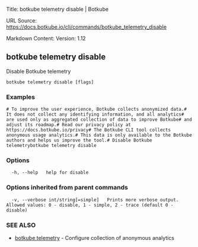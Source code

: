 Title: botkube telemetry disable | Botkube

URL Source: https://docs.botkube.io/cli/commands/botkube_telemetry_disable

Markdown Content:
Version: 1.12

botkube telemetry disable[​](#botkube-telemetry-disable "Direct link to botkube telemetry disable")
---------------------------------------------------------------------------------------------------

Disable Botkube telemetry

```
botkube telemetry disable [flags]
```

### Examples[​](#examples "Direct link to Examples")

```
# To improve the user experience, Botkube collects anonymized data.# It does not collect any identifying information, and all analytics# are used only as aggregated collection of data to improve Botkube# and adjust its roadmap.# Read our privacy policy at https://docs.botkube.io/privacy# The Botkube CLI tool collects anonymous usage analytics.# This data is only available to the Botkube authors and helps us improve the tool.# Disable Botkube telemetrybotkube telemetry disable
```

### Options[​](#options "Direct link to Options")

```
  -h, --help   help for disable
```

### Options inherited from parent commands[​](#options-inherited-from-parent-commands "Direct link to Options inherited from parent commands")

```
  -v, --verbose int/string[=simple]   Prints more verbose output. Allowed values: 0 - disable, 1 - simple, 2 - trace (default 0 - disable)
```

### SEE ALSO[​](#see-also "Direct link to SEE ALSO")

*   [botkube telemetry](https://docs.botkube.io/cli/commands/botkube_telemetry) - Configure collection of anonymous analytics
